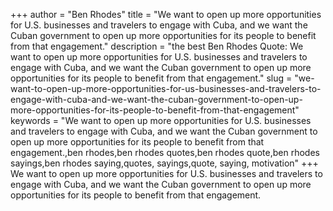 +++
author = "Ben Rhodes"
title = "We want to open up more opportunities for U.S. businesses and travelers to engage with Cuba, and we want the Cuban government to open up more opportunities for its people to benefit from that engagement."
description = "the best Ben Rhodes Quote: We want to open up more opportunities for U.S. businesses and travelers to engage with Cuba, and we want the Cuban government to open up more opportunities for its people to benefit from that engagement."
slug = "we-want-to-open-up-more-opportunities-for-us-businesses-and-travelers-to-engage-with-cuba-and-we-want-the-cuban-government-to-open-up-more-opportunities-for-its-people-to-benefit-from-that-engagement"
keywords = "We want to open up more opportunities for U.S. businesses and travelers to engage with Cuba, and we want the Cuban government to open up more opportunities for its people to benefit from that engagement.,ben rhodes,ben rhodes quotes,ben rhodes quote,ben rhodes sayings,ben rhodes saying,quotes, sayings,quote, saying, motivation"
+++
We want to open up more opportunities for U.S. businesses and travelers to engage with Cuba, and we want the Cuban government to open up more opportunities for its people to benefit from that engagement.
